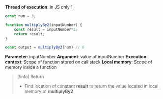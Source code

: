 **Thread of execution**: In JS only 1

```javascript
const num = 3;

function multiplyBy2(inputNumber) {
	const result = inputNumber*2;
	return result;
}

const output = multiplyBy2(num) // 6
```

**Parameter**: inputNumber
**Argument**: value of inputNumber
**Execution context**: Scope of function stored on call stack
**Local memory**: Scope of memory inside a function

>[!info] Return
>- Find location of constant **result**  to return the value located in local memory of **multiplyBy2**
>
